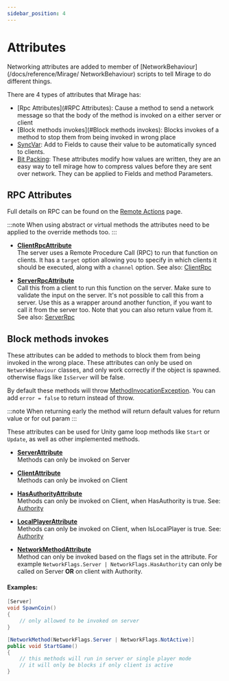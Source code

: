 ```yaml
---
sidebar_position: 4
---
```

# Attributes

Networking attributes are added to member of [NetworkBehaviour](/docs/reference/Mirage/
NetworkBehaviour) scripts to tell Mirage to do different things.

There are 4 types of attributes that Mirage has:
- [Rpc Attributes](#RPC Attributes): Cause a method to send a network message so that the body of the method is invoked on a either server or client
- [Block methods invokes](#Block methods invokes): Blocks invokes of a method to stop them from being invoked in wrong place
- [SyncVar](/docs/guides/sync/sync-var): Add to Fields to cause their value to be automatically synced to clients.
- [Bit Packing](/docs/guides/bit-packing): These attributes modify how values are written, they are an easy way to tell mirage how to compress values before they are sent over network. They can be applied to Fields and method Parameters.

## RPC Attributes 

Full details on RPC can be found on the [Remote Actions](/docs/guides/remote-actions) page.

:::note
When using abstract or virtual methods the attributes need to be applied to the override methods too.
:::

-   **[ClientRpcAttribute](/docs/reference/Mirage/ClientAttribute)**  
    The server uses a Remote Procedure Call (RPC) to run that function on clients. It has a `target` option allowing 
    you to specify in which clients it should be executed, along with a `channel` option. 
    See also: [ClientRpc](/docs/guides/remote-actions/client-rpc)

-   **[ServerRpcAttribute](/docs/reference/Mirage/ServerRpcAttribute)**  
    Call this from a client to run this function on the server. Make sure to validate the input on the server. 
    It's not possible to call this from a server. Use this as a wrapper around another function, if you want to call it 
    from the server too. Note that you can also return value from it. See also: [ServerRpc](/docs/guides/remote-actions/server-rpc)


## Block methods invokes

These attributes can be added to methods to block them from being invoked in the wrong place. These attributes can only be used on `NetworkBehaviour` classes, and only work correctly if the object is spawned. otherwise flags like `IsServer` will be false.

By default these methods will throw [MethodInvocationException](/docs/reference/Mirage/MethodInvocationException). You can add `error = false` to return instead of throw. 

:::note
When returning early the method will return default values for return value or for out param
:::

These attributes can be used for Unity game loop methods like `Start` or `Update`, as well as other implemented methods.


-   **[ServerAttribute](/docs/reference/Mirage/ServerAttribute)**  
    Methods can only be invoked on Server

-   **[ClientAttribute](/docs/reference/Mirage/ClientAttribute)**  
    Methods can only be invoked on Client

-   **[HasAuthorityAttribute](/docs/reference/Mirage/HasAuthorityAttribute)**  
    Methods can only be invoked on Client, when HasAuthority is true. See: [Authority](/docs/guides/authority)

-   **[LocalPlayerAttribute](/docs/reference/Mirage/LocalPlayerAttribute)**  
    Methods can only be invoked on Client, when IsLocalPlayer is true. See: [Authority](/docs/guides/game-objects/spawn-player)

-   **[NetworkMethodAttribute](/docs/reference/Mirage/NetworkMethodAttribute)**  
    Method can only be invoked based on the flags set in the attribute. For example `NetworkFlags.Server | NetworkFlags.HasAuthority` can only be called on Server **OR** on client with Authority.

#### Examples:

```cs
[Server]
void SpawnCoin() 
{
    // only allowed to be invoked on server
}
```

```cs
[NetworkMethod(NetworkFlags.Server | NetworkFlags.NotActive)]
public void StartGame()
{
    // this methods will run in server or single player mode
    // it will only be blocks if only client is active
}
```

